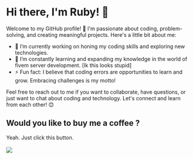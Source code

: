 # Hi there, I'm Ruby! 👋

Welcome to my GitHub profile! 🌟 I'm passionate about coding, problem-solving, and creating meaningful projects. Here's a little bit about me:

- 🔭 I’m currently working on honing my coding skills and exploring new technologies.
- 🌱 I’m constantly learning and expanding my knowledge in the world of fivem server development. [Ik this looks stupid]
- ⚡ Fun fact: I believe that coding errors are opportunities to learn and grow. Embracing challenges is my motto!

Feel free to reach out to me if you want to collaborate, have questions, or just want to chat about coding and technology. Let's connect and learn from each other! 😊

## Would you like to buy me a coffee ?
<!-- Buy me a coffee : https://www.buymeacoffee.com/imrubylk -->
Yeah. Just click this button. <br><br>
<a href="https://www.buymeacoffee.com/imrubylk"><img src="https://img.buymeacoffee.com/button-api/?text=Buy me a coffee&emoji=&slug=imrubylk&button_colour=FFDD00&font_colour=000000&font_family=Cookie&outline_colour=000000&coffee_colour=ffffff" /></a>
